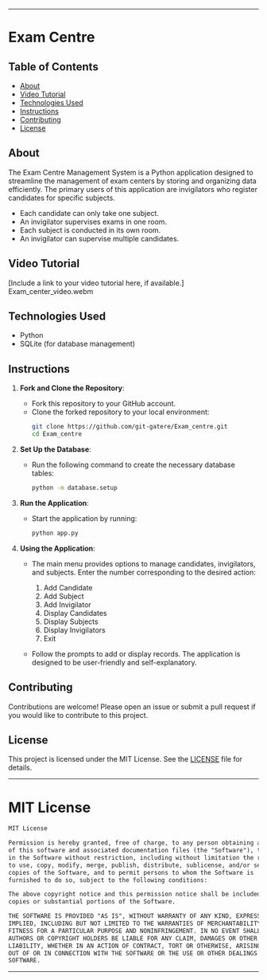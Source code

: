 
---

# Exam Centre

## Table of Contents

- [About](#about)
- [Video Tutorial](#Exam_center_video.webm)
- [Technologies Used](#technologies-used)
- [Instructions](#instructions)
- [Contributing](#contributing)
- [License](#license)

## About

The Exam Centre Management System is a Python application designed to streamline the management of exam centers by storing and organizing data efficiently. The primary users of this application are invigilators who register candidates for specific subjects.

- Each candidate can only take one subject.
- An invigilator supervises exams in one room.
- Each subject is conducted in its own room.
- An invigilator can supervise multiple candidates.

## Video Tutorial

[Include a link to your video tutorial here, if available.] Exam_center_video.webm

## Technologies Used

- Python
- SQLite (for database management)

## Instructions

1. **Fork and Clone the Repository**:
    - Fork this repository to your GitHub account.
    - Clone the forked repository to your local environment:
      ```bash
      git clone https://github.com/git-gatere/Exam_centre.git
      cd Exam_centre
      ```

2. **Set Up the Database**:
    - Run the following command to create the necessary database tables:
      ```bash
      python -m database.setup
      ```

3. **Run the Application**:
    - Start the application by running:
      ```bash
      python app.py
      ```

4. **Using the Application**:
    - The main menu provides options to manage candidates, invigilators, and subjects. Enter the number corresponding to the desired action:
      1. Add Candidate
      2. Add Subject
      3. Add Invigilator
      4. Display Candidates
      5. Display Subjects
      6. Display Invigilators
      7. Exit

    - Follow the prompts to add or display records. The application is designed to be user-friendly and self-explanatory.

## Contributing

Contributions are welcome! Please open an issue or submit a pull request if you would like to contribute to this project.

## License

This project is licensed under the MIT License. See the [LICENSE](#license) file for details.

---

# MIT License

```markdown
MIT License

Permission is hereby granted, free of charge, to any person obtaining a copy
of this software and associated documentation files (the "Software"), to deal
in the Software without restriction, including without limitation the rights
to use, copy, modify, merge, publish, distribute, sublicense, and/or sell
copies of the Software, and to permit persons to whom the Software is
furnished to do so, subject to the following conditions:

The above copyright notice and this permission notice shall be included in all
copies or substantial portions of the Software.

THE SOFTWARE IS PROVIDED "AS IS", WITHOUT WARRANTY OF ANY KIND, EXPRESS OR
IMPLIED, INCLUDING BUT NOT LIMITED TO THE WARRANTIES OF MERCHANTABILITY,
FITNESS FOR A PARTICULAR PURPOSE AND NONINFRINGEMENT. IN NO EVENT SHALL THE
AUTHORS OR COPYRIGHT HOLDERS BE LIABLE FOR ANY CLAIM, DAMAGES OR OTHER
LIABILITY, WHETHER IN AN ACTION OF CONTRACT, TORT OR OTHERWISE, ARISING FROM,
OUT OF OR IN CONNECTION WITH THE SOFTWARE OR THE USE OR OTHER DEALINGS IN THE
SOFTWARE.
```

---